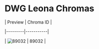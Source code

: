 # DWG Leona Chromas


| Preview | Chroma ID |

|---------|-----------|

| ![89032](https://raw.communitydragon.org/latest/plugins/rcp-be-lol-game-data/global/default/v1/champion-chroma-images/89/89032.png) | 89032 |